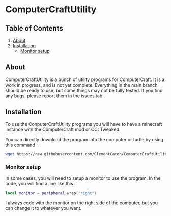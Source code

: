 # ComputerCraftUtility

## Table of Contents

1. [About](#about)
2. [Installation](#installation)
    - [Monitor setup](#monitor-setup)

## About

ComputerCraftUtility is a bunch of utility programs for ComputerCraft. It is a work in progress, and is not yet complete. Everything in the main branch should be ready to use, but some things may not be fully tested. If you find any bugs, please report them in the issues tab.

## Installation

To use the ConputerCraftUtility programs you will have to have a minecraft instance with the ComputerCraft mod or CC: Tweaked.

You can directly download the program into the computer or turtle by using this command :

```bash
wget https://raw.githubusercontent.com/ClementCaton/ComputerCraftUtility/main/${Path to the program}
```

### Monitor setup

In some cases, you will need to setup a monitor to use the program. In the code, you will find a line like this :

```lua
local monitor = peripheral.wrap("right")
```

I always code with the monitor on the right side of the computer, but you can change it to whatever you want.
